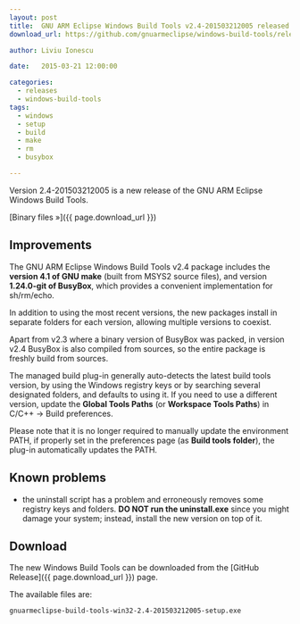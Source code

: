 ```yaml
---
layout: post
title:  GNU ARM Eclipse Windows Build Tools v2.4-201503212005 released
download_url: https://github.com/gnuarmeclipse/windows-build-tools/releases/tag/v2.4

author: Liviu Ionescu

date:   2015-03-21 12:00:00

categories:
  - releases
  - windows-build-tools
tags:
  - windows
  - setup
  - build
  - make
  - rm
  - busybox

---
```


Version 2.4-201503212005 is a new release of the GNU ARM Eclipse Windows Build Tools.

[Binary files »]({{ page.download_url }})

## Improvements

The GNU ARM Eclipse Windows Build Tools v2.4 package includes the **version 4.1 of GNU make** (built from MSYS2 source files), and version **1.24.0-git of BusyBox**, which provides a convenient implementation for sh/rm/echo.

In addition to using the most recent versions, the new packages install in separate folders for each version, allowing multiple versions to coexist.

Apart from v2.3 where a binary version of BusyBox was packed, in version v2.4 BusyBox is also compiled from sources, so the entire package is freshly build from sources.

The managed build plug-in generally auto-detects the latest build tools version, by using the Windows registry keys or by searching several designated folders, and defaults to using it. If you need to use a different version, update the **Global Tools Paths** (or **Workspace Tools Paths**) in C/C++ → Build preferences.

Please note that it is no longer required to manually update the environment PATH, if properly set in the preferences page (as **Build tools folder**), the plug-in automatically updates the PATH.

## Known problems

* the uninstall script has a problem and erroneously removes some registry keys and folders. **DO NOT run the uninstall.exe** since you might damage your system; instead, install the new version on top of it.

## Download

The new Windows Build Tools can be downloaded from the [GitHub Release]({{ page.download_url }}) page.

The available files are:

	gnuarmeclipse-build-tools-win32-2.4-201503212005-setup.exe
